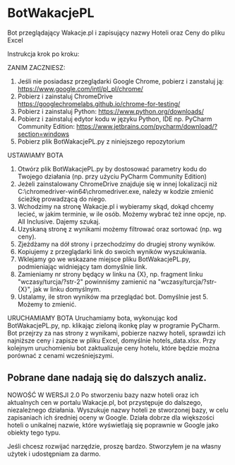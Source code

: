 # BotWakacjePL
Bot przeglądający Wakacje.pl i zapisujący nazwy Hoteli oraz Ceny do pliku Excel

Instrukcja krok po kroku:

ZANIM ZACZNIESZ:
1. Jeśli nie posiadasz przeglądarki Google Chrome, pobierz i zanstaluj ją: https://www.google.com/intl/pl_pl/chrome/
2. Pobierz i zainstaluj ChromeDrive https://googlechromelabs.github.io/chrome-for-testing/
4. Pobierz i zainstaluj Python: https://www.python.org/downloads/
5. Pobierz i zainstaluj edytor kodu w języku Python, IDE np. PyCharm Community Edition: https://www.jetbrains.com/pycharm/download/?section=windows
6. Pobierz plik BotWakacjePL.py z niniejszego repozytorium

USTAWIAMY BOTA
1. Otwórz plik BotWakacjePL.py by dostosować parametry kodu do Twojego działania (np. przy użyciu PyCharm Community Edition)
2. Jeżeli zainstalowany ChromeDrive znajduje się w innej lokalizacji niż C:\chromedriver-win64\chromedriver.exe, należy w kodzie zmienić ścieżkę prowadzącą do niego.
3. Wchodzimy na stronę Wakacje.pl i wybieramy skąd, dokąd chcemy lecieć, w jakim terminie, w ile osób. Możemy wybrać też inne opcje, np. All Inclusive. Dajemy szukaj.
4. Uzyskaną stronę z wynikami możemy filtrować oraz sortować (np. wg ceny).
5. Zjeżdżamy na dół strony i przechodzimy do drugiej strony wyników.
6. Kopiujemy z przeglądarki link do swoich wyników wyszukiwania.
7. Wklejamy go we wskazane miejsce pliku BotWakacjePL.py, podmieniając widniejący tam domyślnie link.
8. Zamieniamy nr strony będący w linku na {X}, np. fragment linku "wczasy/turcja/?str-2" powinniśmy zamienić na "wczasy/turcja/?str-{X}", jak w linku domyślnym.
9. Ustalamy, ile stron wyników ma przeglądać bot. Domyślnie jest 5. Możemy to zmienić.

URUCHAMIAMY BOTA
Uruchamiamy bota, wykonując kod BotWakacjePL.py, np. klikając zieloną ikonkę play w programie PyCharm. 
Bot przejrzy za nas strony z wynikami, pobierze nazwy hoteli, sprawdzi ich najniższe ceny i zapisze w pliku Excel, domyślnie hotels_data.xlsx.
Przy kolejnym uruchomieniu bot zaktualizuje ceny hotelu, które będzie można porównać z cenami wcześniejszymi.

Pobrane dane nadają się do dalszych analiz.
-----------------------------------------------
NOWOŚĆ W WERSJI 2.0
Po stworzeniu bazy nazw hoteli oraz ich aktualnych cen w portalu Wakacje.pl, bot przystępuje do dalszego, niezależnego działania.
Wyszukuje nazwy hoteli ze stworzonej bazy, w celu zapisaniach ich średniej oceny w Google. 
Działa dobrze dla większości hoteli o unikalnej nazwie, które wyświetlają się poprawnie w Google jako obiekty tego typu.

Jeśli chcesz rozwijać narzędzie, proszę bardzo. 
Stworzyłem je na własny użytek i udostępniam za darmo.
